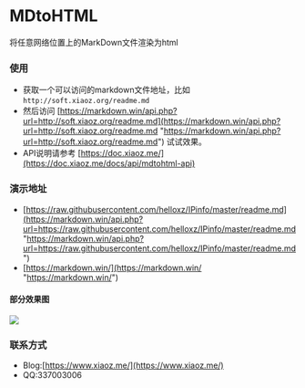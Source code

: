 # MDtoHTML
将任意网络位置上的MarkDown文件渲染为html

### 使用
* 获取一个可以访问的markdown文件地址，比如`http://soft.xiaoz.org/readme.md`
* 然后访问 [https://markdown.win/api.php?url=http://soft.xiaoz.org/readme.md](https://markdown.win/api.php?url=http://soft.xiaoz.org/readme.md "https://markdown.win/api.php?url=http://soft.xiaoz.org/readme.md") 试试效果。
* API说明请参考 [https://doc.xiaoz.me/](https://doc.xiaoz.me/docs/api/mdtohtml-api)

### 演示地址
* [https://raw.githubusercontent.com/helloxz/IPinfo/master/readme.md](https://markdown.win/api.php?url=https://raw.githubusercontent.com/helloxz/IPinfo/master/readme.md "https://markdown.win/api.php?url=https://raw.githubusercontent.com/helloxz/IPinfo/master/readme.md")
* [https://markdown.win/](https://markdown.win/ "https://markdown.win/")

#### 部分效果图
![](https://imgurl.org/upload/1804/a676d62e14228280.jpg)

### 联系方式
* Blog:[https://www.xiaoz.me/](https://www.xiaoz.me/)
* QQ:337003006